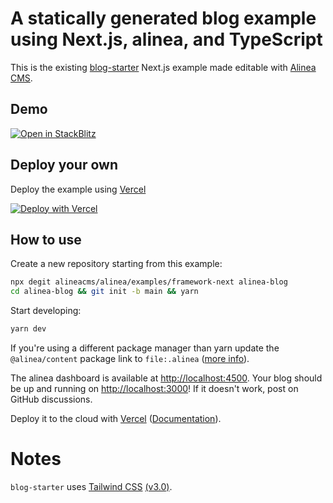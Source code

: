 # A statically generated blog example using Next.js, alinea, and TypeScript

This is the existing [blog-starter](https://github.com/vercel/next.js/tree/canary/examples/blog-starter) Next.js example made editable with [Alinea CMS](https://alinea.sh).

## Demo

[![Open in StackBlitz](https://developer.stackblitz.com/img/open_in_stackblitz.svg)](https://stackblitz.com/github/alineacms/alinea/tree/main/examples/framework-next)

## Deploy your own

Deploy the example using [Vercel](https://vercel.com)

[![Deploy with Vercel](https://vercel.com/button)](https://vercel.com/new/git/external?repository-url=https://github.com/alineacms/alinea/tree/main/examples/framework-next&project-name=alinea-blog&repository-name=alinea-blog)

## How to use

Create a new repository starting from this example:

```bash
npx degit alineacms/alinea/examples/framework-next alinea-blog
cd alinea-blog && git init -b main && yarn
```

Start developing:

```bash
yarn dev
```

If you're using a different package manager than yarn update the
`@alinea/content` package link to `file:.alinea`
([more info](https://alinea.sh/docs/reference/@alinea-content)).

The alinea dashboard is available at [http://localhost:4500](http://localhost:4500).
Your blog should be up and running on [http://localhost:3000](http://localhost:3000)! If it doesn't work, post on GitHub discussions.

Deploy it to the cloud with [Vercel](https://vercel.com/new) ([Documentation](https://nextjs.org/docs/deployment)).

# Notes

`blog-starter` uses [Tailwind CSS](https://tailwindcss.com) [(v3.0)](https://tailwindcss.com/blog/tailwindcss-v3).
